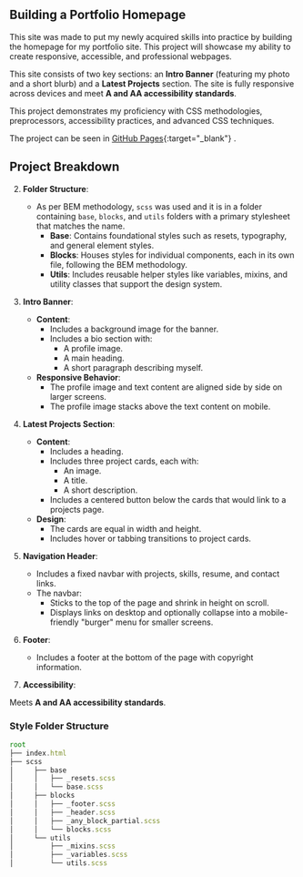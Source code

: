 ## Building a Portfolio Homepage

This site was made to put my newly acquired skills into practice by building the homepage for my portfolio site. This project will showcase my ability to create responsive, accessible, and professional webpages.

This site consists of two key sections: an **Intro Banner** (featuring my photo and a short blurb) and a **Latest Projects** section.
The site is fully responsive across devices and meet **A and AA accessibility standards**.

This project demonstrates my proficiency with CSS methodologies, preprocessors, accessibility practices, and advanced CSS techniques.

The project can be seen in [GitHub Pages](https://creatiko.github.io/udacity-portfolio-project/){:target="\_blank"} .

## Project Breakdown

2. **Folder Structure**:

    - As per BEM methodology, `scss` was used and it is in a folder containing `base`, `blocks`, and `utils` folders with a primary stylesheet that matches the name.
        - **Base**: Contains foundational styles such as resets, typography, and general element styles.
        - **Blocks**: Houses styles for individual components, each in its own file, following the BEM methodology.
        - **Utils**: Includes reusable helper styles like variables, mixins, and utility classes that support the design system.

3. **Intro Banner**:

    - **Content**:
        - Includes a background image for the banner.
        - Includes a bio section with:
            - A profile image.
            - A main heading.
            - A short paragraph describing myself.
    - **Responsive Behavior**:
        - The profile image and text content are aligned side by side on larger screens.
        - The profile image stacks above the text content on mobile.

4. **Latest Projects Section**:

    - **Content**:
        - Includes a heading.
        - Includes three project cards, each with:
            - An image.
            - A title.
            - A short description.
        - Includes a centered button below the cards that would link to a projects page.
    - **Design**:
        - The cards are equal in width and height.
        - Includes hover or tabbing transitions to project cards.

5. **Navigation Header**:

    - Includes a fixed navbar with projects, skills, resume, and contact links.
    - The navbar:
        - Sticks to the top of the page and shrink in height on scroll.
        - Displays links on desktop and optionally collapse into a mobile-friendly "burger" menu for smaller screens.

6. **Footer**:

    - Includes a footer at the bottom of the page with copyright information.

7. **Accessibility**:

Meets **A and AA accessibility standards**.

### Style Folder Structure

```javascript
root
├── index.html
├── scss
│     ├── base
│     │   ├── _resets.scss
│     │   └── base.scss
│     ├── blocks
│     │   ├── _footer.scss
│     │   ├── _header.scss
│     │   ├── _any_block_partial.scss
│     │   └── blocks.scss
│     └── utils
│         ├── _mixins.scss
│         ├── _variables.scss
│         └── utils.scss
```
